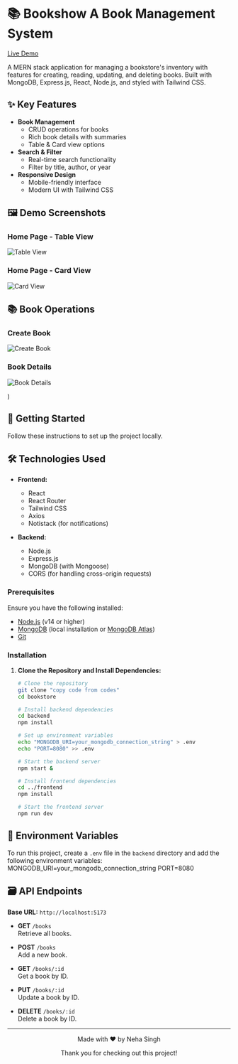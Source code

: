 # 📚 Bookshow  A Book Management System

[Live Demo]([https://book-show-frontend.onrender.com/](https://book-show-frontend-oekh.onrender.com))

A MERN stack application for managing a bookstore's inventory with features for creating, reading, updating, and deleting books. Built with MongoDB, Express.js, React, Node.js, and styled with Tailwind CSS.

## ✨ Key Features

- **Book Management**
  - CRUD operations for books
  - Rich book details with summaries
  - Table & Card view options
- **Search & Filter**
  - Real-time search functionality
  - Filter by title, author, or year
- **Responsive Design**
  - Mobile-friendly interface
  - Modern UI with Tailwind CSS


## 🖼️ Demo Screenshots

### Home Page - Table View
![Table View](https://github.com/user-attachments/assets/c8a2ecd0-43f8-4e8e-a994-4f7f8f2f10d2)



### Home Page - Card View
![Card View](https://github.com/user-attachments/assets/d137e2b3-fea9-44e6-9aa1-8cbb89e431b3)


## 📚 Book Operations

### Create Book
![Create Book](https://github.com/user-attachments/assets/a1110b89-77ac-4b2e-9629-e763bbf7863c)




### Book Details
![Book Details](https://github.com/user-attachments/assets/9d93c807-da61-4d24-8f1f-6d4f5af0f1ec)

)

## 🚀 Getting Started

Follow these instructions to set up the project locally.

## 🛠️ Technologies Used

- **Frontend:**
  - React
  - React Router
  - Tailwind CSS
  - Axios
  - Notistack (for notifications)
  
- **Backend:**
  - Node.js
  - Express.js
  - MongoDB (with Mongoose)
  - CORS (for handling cross-origin requests)
### Prerequisites

Ensure you have the following installed:
- [Node.js](https://nodejs.org/) (v14 or higher)
- [MongoDB](https://www.mongodb.com/) (local installation or [MongoDB Atlas](https://www.mongodb.com/cloud/atlas))
- [Git](https://git-scm.com/)

### Installation

1. **Clone the Repository and Install Dependencies:**

   ```bash
   # Clone the repository
   git clone "copy code from codes"
   cd bookstore

   # Install backend dependencies
   cd backend
   npm install

   # Set up environment variables
   echo "MONGODB_URI=your_mongodb_connection_string" > .env
   echo "PORT=8080" >> .env

   # Start the backend server
   npm start &
   
   # Install frontend dependencies
   cd ../frontend
   npm install

   # Start the frontend server
   npm run dev

## 📝 Environment Variables

To run this project, create a `.env` file in the `backend` directory and add the following environment variables:
MONGODB_URI=your_mongodb_connection_string
PORT=8080

## 🗃️ API Endpoints

**Base URL:** `http://localhost:5173`

- **GET** `/books`  
  Retrieve all books.

- **POST** `/books`  
  Add a new book.

- **GET** `/books/:id`  
  Get a book by ID.

- **PUT** `/books/:id`  
  Update a book by ID.

- **DELETE** `/books/:id`  
  Delete a book by ID.

---

<p align="center">Made with ❤️ by Neha Singh</p>
<p align="center">Thank you for checking out this project!</p>
